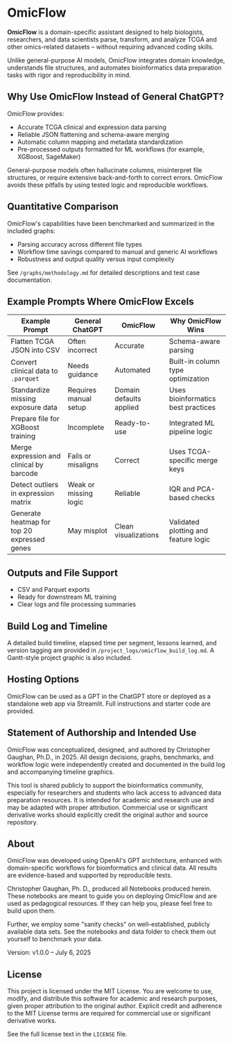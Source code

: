 # OmicFlow

**OmicFlow** is a domain-specific assistant designed to help biologists, researchers, and data scientists parse, transform, and analyze TCGA and other omics-related datasets – without requiring advanced coding skills.

Unlike general-purpose AI models, OmicFlow integrates domain knowledge, understands file structures, and automates bioinformatics data preparation tasks with rigor and reproducibility in mind.

## Why Use OmicFlow Instead of General ChatGPT?

OmicFlow provides:

- Accurate TCGA clinical and expression data parsing
- Reliable JSON flattening and schema-aware merging
- Automatic column mapping and metadata standardization
- Pre-processed outputs formatted for ML workflows (for example, XGBoost, SageMaker)

General-purpose models often hallucinate columns, misinterpret file structures, or require extensive back-and-forth to correct errors. OmicFlow avoids these pitfalls by using tested logic and reproducible workflows.

## Quantitative Comparison

OmicFlow's capabilities have been benchmarked and summarized in the included graphs:

- Parsing accuracy across different file types
- Workflow time savings compared to manual and generic AI workflows
- Robustness and output quality versus input complexity

See `/graphs/methodology.md` for detailed descriptions and test case documentation.

## Example Prompts Where OmicFlow Excels

| Example Prompt                                    | General ChatGPT         | OmicFlow                | Why OmicFlow Wins                       |
|--------------------------------------------------|-------------------------|------------------------|----------------------------------------|
| Flatten TCGA JSON into CSV                       | Often incorrect         | Accurate               | Schema-aware parsing                   |
| Convert clinical data to `.parquet`             | Needs guidance          | Automated              | Built-in column type optimization      |
| Standardize missing exposure data               | Requires manual setup   | Domain defaults applied | Uses bioinformatics best practices     |
| Prepare file for XGBoost training               | Incomplete              | Ready-to-use           | Integrated ML pipeline logic           |
| Merge expression and clinical by barcode        | Fails or misaligns      | Correct               | Uses TCGA-specific merge keys          |
| Detect outliers in expression matrix            | Weak or missing logic   | Reliable              | IQR and PCA-based checks              |
| Generate heatmap for top 20 expressed genes     | May misplot             | Clean visualizations  | Validated plotting and feature logic  |

## Outputs and File Support

- CSV and Parquet exports
- Ready for downstream ML training
- Clear logs and file processing summaries

## Build Log and Timeline

A detailed build timeline, elapsed time per segment, lessons learned, and version tagging are provided in `/project_logs/omicflow_build_log.md`. A Gantt-style project graphic is also included.

## Hosting Options

OmicFlow can be used as a GPT in the ChatGPT store or deployed as a standalone web app via Streamlit. Full instructions and starter code are provided.

## Statement of Authorship and Intended Use

OmicFlow was conceptualized, designed, and authored by Christopher Gaughan, Ph.D., in 2025. All design decisions, graphs, benchmarks, and workflow logic were independently created and documented in the build log and accompanying timeline graphics.

This tool is shared publicly to support the bioinformatics community, especially for researchers and students who lack access to advanced data preparation resources. It is intended for academic and research use and may be adapted with proper attribution. Commercial use or significant derivative works should explicitly credit the original author and source repository.

## About

OmicFlow was developed using OpenAI's GPT architecture, enhanced with domain-specific workflows for bioinformatics and clinical data. All results are evidence-based and supported by reproducible tests.

Christopher Gaughan, Ph. D., produced all Notebooks produced herein. These notebooks are meant to guide you on deploying OmicFlow and are used as pedagogical resources. If they can help you, please feel free to build upon them.

Further, we employ some "sanity checks" on well-established, publicly available data sets. See the notebooks and data folder to check them out yourself to benchmark your data.

Version: v1.0.0 – July 6, 2025

## License

This project is licensed under the MIT License. You are welcome to use, modify, and distribute this software for academic and research purposes, given proper attribution to the original author. Explicit credit and adherence to the MIT License terms are required for commercial use or significant derivative works.

See the full license text in the `LICENSE` file.

